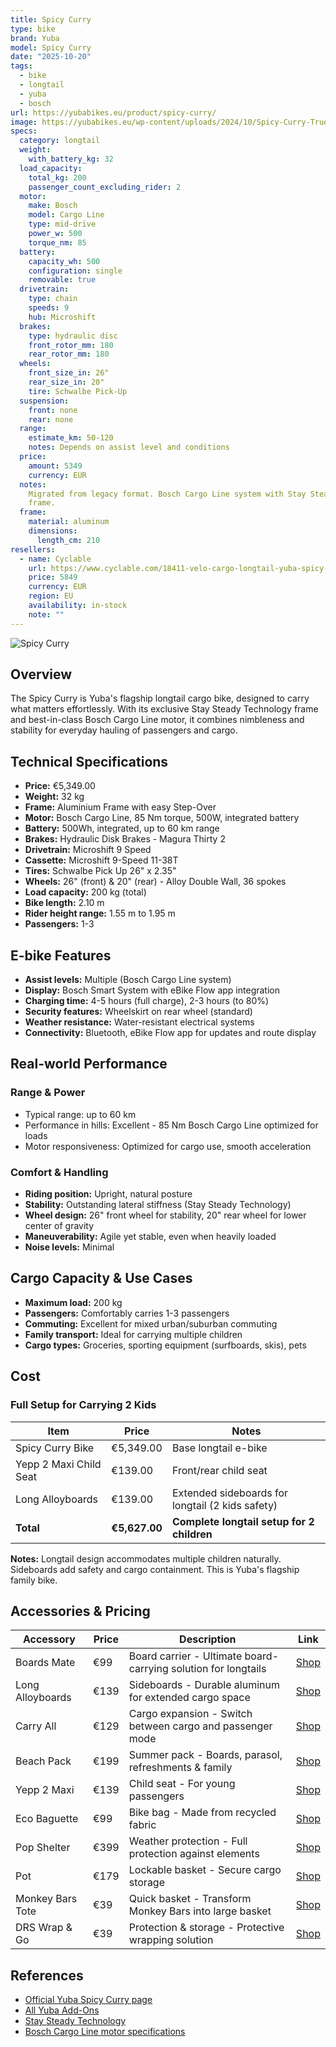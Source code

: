 ```yaml
---
title: Spicy Curry
type: bike
brand: Yuba
model: Spicy Curry
date: "2025-10-20"
tags:
  - bike
  - longtail
  - yuba
  - bosch
url: https://yubabikes.eu/product/spicy-curry/
image: https://yubabikes.eu/wp-content/uploads/2024/10/Spicy-Curry-True-Blue-No-BG.png
specs:
  category: longtail
  weight:
    with_battery_kg: 32
  load_capacity:
    total_kg: 200
    passenger_count_excluding_rider: 2
  motor:
    make: Bosch
    model: Cargo Line
    type: mid-drive
    power_w: 500
    torque_nm: 85
  battery:
    capacity_wh: 500
    configuration: single
    removable: true
  drivetrain:
    type: chain
    speeds: 9
    hub: Microshift
  brakes:
    type: hydraulic disc
    front_rotor_mm: 180
    rear_rotor_mm: 180
  wheels:
    front_size_in: 26"
    rear_size_in: 20"
    tire: Schwalbe Pick-Up
  suspension:
    front: none
    rear: none
  range:
    estimate_km: 50-120
    notes: Depends on assist level and conditions
  price:
    amount: 5349
    currency: EUR
  notes:
    Migrated from legacy format. Bosch Cargo Line system with Stay Steady Technology
    frame.
  frame:
    material: aluminum
    dimensions:
      length_cm: 210
resellers:
  - name: Cyclable
    url: https://www.cyclable.com/18411-velo-cargo-longtail-yuba-spicy-curry-.html
    price: 5849
    currency: EUR
    region: EU
    availability: in-stock
    note: ""
---
```


![Spicy Curry](https://yubabikes.eu/wp-content/uploads/2024/10/Spicy-Curry-True-Blue-No-BG.png)

## Overview

The Spicy Curry is Yuba's flagship longtail cargo bike, designed to carry what matters effortlessly. With its exclusive Stay Steady Technology frame and best-in-class Bosch Cargo Line motor, it combines nimbleness and stability for everyday hauling of passengers and cargo.

## Technical Specifications

<!-- BIKE_SPECS_TABLE_START -->
<!-- BIKE_SPECS_TABLE_END -->

- **Price:** €5,349.00
- **Weight:** 32 kg
- **Frame:** Aluminium Frame with easy Step-Over
- **Motor:** Bosch Cargo Line, 85 Nm torque, 500W, integrated battery
- **Battery:** 500Wh, integrated, up to 60 km range
- **Brakes:** Hydraulic Disk Brakes - Magura Thirty 2
- **Drivetrain:** Microshift 9 Speed
- **Cassette:** Microshift 9-Speed 11-38T
- **Tires:** Schwalbe Pick Up 26" x 2.35"
- **Wheels:** 26" (front) & 20" (rear) - Alloy Double Wall, 36 spokes
- **Load capacity:** 200 kg (total)
- **Bike length:** 2.10 m
- **Rider height range:** 1.55 m to 1.95 m
- **Passengers:** 1-3

## E-bike Features

- **Assist levels:** Multiple (Bosch Cargo Line system)
- **Display:** Bosch Smart System with eBike Flow app integration
- **Charging time:** 4-5 hours (full charge), 2-3 hours (to 80%)
- **Security features:** Wheelskirt on rear wheel (standard)
- **Weather resistance:** Water-resistant electrical systems
- **Connectivity:** Bluetooth, eBike Flow app for updates and route display

## Real-world Performance

### Range & Power

- Typical range: up to 60 km
- Performance in hills: Excellent - 85 Nm Bosch Cargo Line optimized for loads
- Motor responsiveness: Optimized for cargo use, smooth acceleration

### Comfort & Handling

- **Riding position:** Upright, natural posture
- **Stability:** Outstanding lateral stiffness (Stay Steady Technology)
- **Wheel design:** 26" front wheel for stability, 20" rear wheel for lower center of gravity
- **Maneuverability:** Agile yet stable, even when heavily loaded
- **Noise levels:** Minimal

## Cargo Capacity & Use Cases

- **Maximum load:** 200 kg
- **Passengers:** Comfortably carries 1-3 passengers
- **Commuting:** Excellent for mixed urban/suburban commuting
- **Family transport:** Ideal for carrying multiple children
- **Cargo types:** Groceries, sporting equipment (surfboards, skis), pets

## Cost

### Full Setup for Carrying 2 Kids

| Item                   | Price         | Notes                                            |
| ---------------------- | ------------- | ------------------------------------------------ |
| Spicy Curry Bike       | €5,349.00     | Base longtail e-bike                             |
| Yepp 2 Maxi Child Seat | €139.00       | Front/rear child seat                            |
| Long Alloyboards       | €139.00       | Extended sideboards for longtail (2 kids safety) |
| **Total**              | **€5,627.00** | **Complete longtail setup for 2 children**       |

**Notes:** Longtail design accommodates multiple children naturally. Sideboards add safety and cargo containment. This is Yuba's flagship family bike.

## Accessories & Pricing

| Accessory        | Price | Description                                                    | Link                                                   |
| ---------------- | ----- | -------------------------------------------------------------- | ------------------------------------------------------ |
| Boards Mate      | €99   | Board carrier - Ultimate board-carrying solution for longtails | [Shop](https://yubabikes.eu/product/boards-mate/)      |
| Long Alloyboards | €139  | Sideboards - Durable aluminum for extended cargo space         | [Shop](https://yubabikes.eu/product/long-alloyboards/) |
| Carry All        | €129  | Cargo expansion - Switch between cargo and passenger mode      | [Shop](https://yubabikes.eu/product/carry-all/)        |
| Beach Pack       | €199  | Summer pack - Boards, parasol, refreshments & family           | [Shop](https://yubabikes.eu/product/beach-pack/)       |
| Yepp 2 Maxi      | €139  | Child seat - For young passengers                              | [Shop](https://yubabikes.eu/product/yepp-2-maxi/)      |
| Eco Baguette     | €99   | Bike bag - Made from recycled fabric                           | [Shop](https://yubabikes.eu/product/eco-baguette/)     |
| Pop Shelter      | €399  | Weather protection - Full protection against elements          | [Shop](https://yubabikes.eu/product/pop-shelter/)      |
| Pot              | €179  | Lockable basket - Secure cargo storage                         | [Shop](https://yubabikes.eu/product/pot/)              |
| Monkey Bars Tote | €39   | Quick basket - Transform Monkey Bars into large basket         | [Shop](https://yubabikes.eu/product/monkey-bars-tote/) |
| DRS Wrap & Go    | €39   | Protection & storage - Protective wrapping solution            | [Shop](https://yubabikes.eu/product/drs-wrap-go/)      |

## References

- [Official Yuba Spicy Curry page](https://yubabikes.eu/product/spicy-curry/)
- [All Yuba Add-Ons](https://yubabikes.eu/shop/add-ons/)
- [Stay Steady Technology](https://yubabikes.eu/product/spicy-curry/)
- [Bosch Cargo Line motor specifications](https://www.bosch-ebike.com/)
